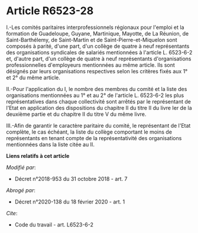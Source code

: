 # Article R6523-28

I.-Les comités paritaires interprofessionnels régionaux pour l'emploi et la formation de Guadeloupe, Guyane, Martinique,
Mayotte, de La Réunion, de Saint-Barthélemy, de Saint-Martin et de Saint-Pierre-et-Miquelon sont composés à parité, d'une
part, d'un collège de quatre à neuf représentants des organisations syndicales de salariés mentionnées à l'article L.
6523-6-2 et, d'autre part, d'un collège de quatre à neuf représentants d'organisations professionnelles d'employeurs
mentionnées au même article. Ils sont désignés par leurs organisations respectives selon les critères fixés aux 1° et 2° du
même article.

II.-Pour l'application du I, le nombre des membres du comité et la liste des organisations mentionnées au 1° et au 2° de
l'article L. 6523-6-2 les plus représentatives dans chaque collectivité sont arrêtés par le représentant de l'Etat en
application des dispositions du chapitre II du titre II du livre Ier de la deuxième partie et du chapitre II du titre V du
même livre.

III.-Afin de garantir le caractère paritaire du comité, le représentant de l'Etat complète, le cas échéant, la liste du
collège comportant le moins de représentants en tenant compte de la représentativité des organisations mentionnées dans la
liste citée au II.

**Liens relatifs à cet article**

_Modifié par_:

  - Décret n°2018-953 du 31 octobre 2018 - art. 7

_Abrogé par_:

  - Décret n°2020-138 du 18 février 2020 - art. 1

_Cite_:

  - Code du travail - art. L6523-6-2
